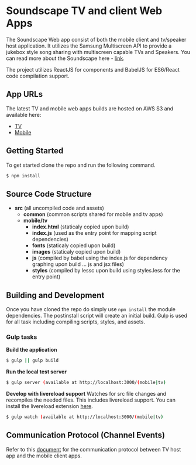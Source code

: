 # Soundscape TV and client Web Apps

The Soundscape Web app consist of both the mobile client and tv/speaker host application. It utilizes the Samsung Multiscreen API to provide a jukebox style song sharing with multiscreen capable TVs and Speakers. You can read more about the Soundscape here - [link](https://github.com/MultiScreenSDK/webapp-audioplayer/blob/master/soundscape.md).

The project utilizes ReactJS for components and BabelJS for ES6/React code compilation support.

## App URLs

The latest TV and mobile web apps builds are hosted on AWS S3 and available here:
- [TV](http://s3-us-west-1.amazonaws.com/dev-multiscreen-examples/examples/soundscape/tv/index.html)
- [Mobile](http://s3-us-west-1.amazonaws.com/dev-multiscreen-examples/examples/soundscape/mobile/index.html)


## Getting Started

To get started clone the repo and run the following command.

```bash
$ npm install
```


## Source Code Structure

- **src** (all uncompiled code and assets)
	- **common** (common scripts shared for mobile and tv apps)
	- **mobile/tv**
		- **index.html** (staticaly copied upon build)
		- **index.js** (used as the entry point for mapping script dependencies)
		- **fonts** (staticaly copied upon build)
		- **images** (staticaly copied upon build)
		- **js** (compiled by babel using the index.js for dependency graphing upon build ... js and jsx files)
		- **styles** (compiled by lessc upon build using styles.less for the entry point)


## Building and Development


Once you have cloned the repo do simply use `npm install` the module dependencies. The postinstall script will create an initial build. Gulp is used for all task including compiling scripts, styles, and assets.

### Gulp tasks

**Build the application**
```bash
$ gulp || gulp build
```

**Run the local test server**
```bash
$ gulp server (available at http://localhost:3000/(mobile|tv)
```

**Develop with livereload support**
Watches for src file changes and recompiles the needed files. This includes livereload support. You can install the livereload extension [here](https://chrome.google.com/webstore/detail/livereload/jnihajbhpnppcggbcgedagnkighmdlei?hl=en).
```bash
$ gulp watch (available at http://localhost:3000/(mobile|tv)
```

## Communication Protocol (Channel Events)
Refer to this [document](https://github.com/MultiScreenSDK/webapp-audioplayer/blob/master/soundscape.md) for the communication protocol between TV host app and the mobile client apps.

